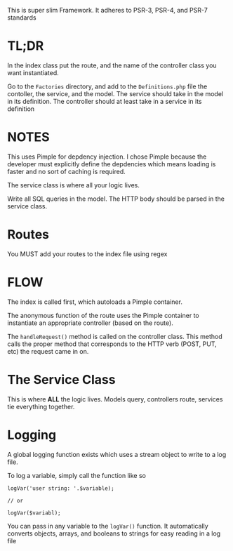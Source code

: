 This is super slim Framework. It adheres to PSR-3, PSR-4, and PSR-7 standards

TL;DR
===
In the index class put the route, and the name of the controller class
you want instantiated.

Go to the `Factories` directory, and add to the `Definitions.php` file the contoller, the service, and the model. The service should take in the model in its definition. The controller should at least take in a service in its definition

NOTES
===

This uses Pimple for depdency injection. I chose Pimple because the developer must explicitly define the depdencies which means loading is faster and no sort of caching is required.

The service class is where all your logic lives. 

Write all SQL queries in the model. The HTTP body should be parsed in the 
service class.

Routes
===
You MUST add your routes to the index file using regex

FLOW
====
The index is called first, which autoloads a Pimple container.

The anonymous function of the route uses the Pimple container to instantiate an appropriate controller (based on the route).

The `handleRequest()` method is called on the controller class. This method 
calls the proper method that corresponds to the HTTP verb (POST, PUT, etc)
the request came in on.

The Service Class
===
This is where **ALL** the logic lives. Models query, controllers route,
services tie everything together.

Logging
===
A global logging function exists which uses a stream object to write to a log file.

To log a variable, simply call the function like so

    logVar('user string: '.$variable);

    // or

    logVar($variabl);

You can pass in any variable to the `logVar()` function. It automatically converts objects, arrays, and booleans to strings for easy reading in a log file



